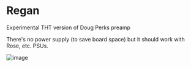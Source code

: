 # Regan
Experimental THT version of Doug Perks preamp

There's no power supply (to save board space) but it should work with Rose, etc. PSUs.

![image](https://github.com/user-attachments/assets/b66cbfd7-9f25-4453-b02a-3df576c51a55)

